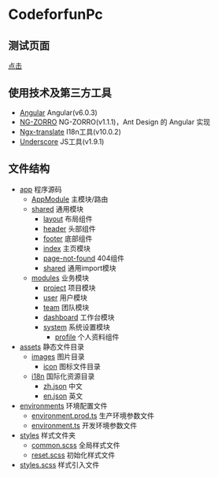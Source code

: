 # CodeforfunPc

## 测试页面

[点击](http://test.codeforfun.cn/index)

## 使用技术及第三方工具

- [Angular](https://angular.io/) Angular(v6.0.3)
- [NG-ZORRO](https://ng.ant.design/docs/introduce/zh) NG-ZORRO(v1.1.1)，Ant Design 的 Angular 实现
- [Ngx-translate](https://github.com/ngx-translate/core) I18n工具(v10.0.2)
- [Underscore](https://underscorejs.org/) JS工具(v1.9.1)

## 文件结构

- [app](src/app) 程序源码
  - [AppModule](src/app/app.module.ts) 主模块/路由
  - [shared](src/app/shared) 通用模块
    - [layout](src/app/shared/layout) 布局组件
    - [header](src/app/shared/header) 头部组件
    - [footer](src/app/shared/footer) 底部组件
    - [index](src/app/shared/index) 主页模块
    - [page-not-found](src/app/shared/page-not-found) 404组件
    - [shared](src/app/shared/shared) 通用import模块
  - [modules](src/app/modules) 业务模块
    - [project](src/app/modules/project) 项目模块
    - [user](src/app/modules/user) 用户模块
    - [team](src/app/modules/team) 团队模块
    - [dashboard](src/app/modules/dashboard) 工作台模块
    - [system](src/app/modules/system) 系统设置模块
      - [profile](src/app/modules/system/profile) 个人资料组件
- [assets](src/assets) 静态文件目录
  - [images](src/assets/images) 图片目录
    - [icon](src/assets/images/icon) 图标文件目录 
  - [i18n](src/assets/i18n) 国际化资源目录
    - [zh.json](src/assets/i18n/zh.json) 中文
    - [en.json](src/assets/i18n/en.json) 英文
- [environments](src/environments) 环境配置文件
  - [environment.prod.ts](src/environments/environment.prod.ts) 生产环境参数文件
  - [environment.ts](src/environments/environment.ts) 开发环境参数文件
- [styles](src/styles) 样式文件夹
  - [common.scss](src/styles/common.scss) 全局样式文件
  - [reset.scss](src/styles/reset.scss) 初始化样式文件
- [styles.scss](src/styles.scss) 样式引入文件
